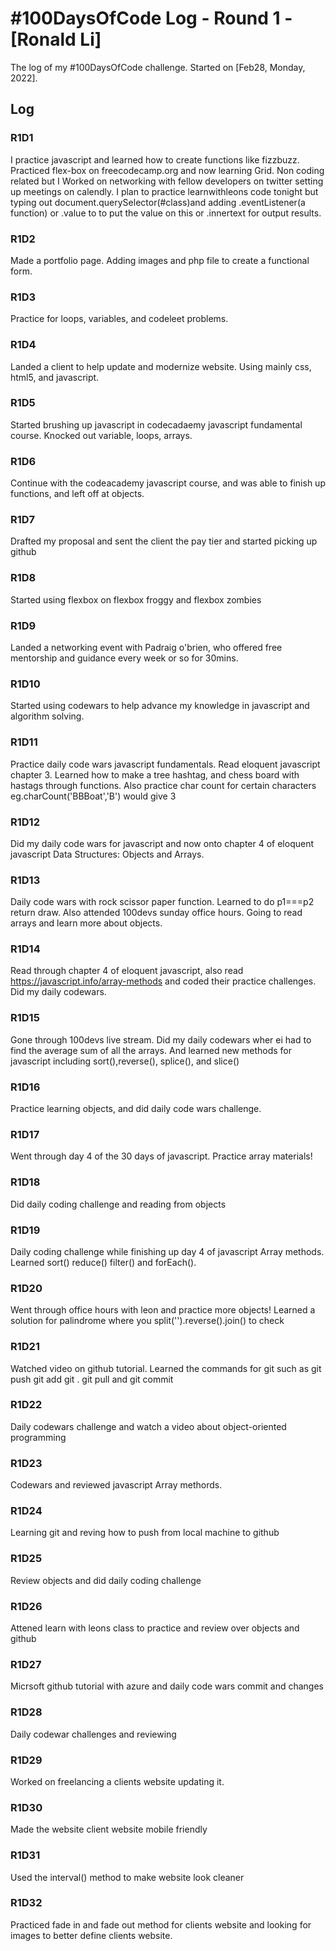 # #100DaysOfCode Log - Round 1 - [Ronald Li]

The log of my #100DaysOfCode challenge. Started on [Feb28, Monday, 2022].

## Log

### R1D1 
 I practice javascript and learned how to create functions like fizzbuzz. Practiced flex-box on freecodecamp.org and now learning Grid. Non coding related but I Worked on networking with fellow developers on twitter setting up meetings on calendly. I plan to practice learnwithleons code tonight but typing out document.querySelector(#class)and adding .eventListener(a function) or .value to to put the value on this or .innertext for output results.
### R1D2
 Made a portfolio page. Adding images and php file to create a functional form.
 ### R1D3
 Practice for loops, variables, and codeleet problems.
### R1D4
Landed a client to help update and modernize website. Using mainly css, html5, and javascript.
### R1D5 
Started brushing up javascript in codecadaemy javascript fundamental course. Knocked out variable, loops, arrays.
### R1D6
Continue with the codeacademy javascript course, and was able to finish up functions, and left off at objects.
### R1D7
Drafted my proposal and sent the client the pay tier and started picking up github
### R1D8
Started using flexbox on flexbox froggy and flexbox zombies
### R1D9
Landed a networking event with Padraig o'brien, who offered free mentorship and guidance every week or so for 30mins.
### R1D10
Started using codewars to help advance my knowledge in javascript and algorithm solving.
### R1D11
Practice daily code wars javascript fundamentals. Read eloquent javascript chapter 3. Learned how to make a tree hashtag, and chess board with hastags through functions.
Also practice char count for certain characters eg.charCount('BBBoat','B') would give 3
### R1D12
Did my daily code wars for javascript and now onto chapter 4 of eloquent javascript Data Structures: Objects and Arrays.
### R1D13
Daily code wars with rock scissor paper function. Learned to do p1===p2 return draw. Also attended 100devs sunday office hours. Going to read arrays and learn more about objects.
### R1D14
Read through chapter 4 of eloquent javascript, also read https://javascript.info/array-methods and coded their practice challenges. Did my daily codewars.
### R1D15
Gone through 100devs live stream. Did my daily codewars wher ei had to find the average sum of all the arrays. And learned new methods for javascript including sort(),reverse(), splice(), and slice()
### R1D16
Practice learning objects, and did daily code wars challenge.
### R1D17
Went through day 4 of the 30 days of javascript. Practice array materials!
### R1D18
Did daily coding challenge and reading from objects
### R1D19
Daily coding challenge while finishing up day 4 of javascript Array methods. Learned sort() reduce() filter() and forEach(). 
### R1D20
Went through office hours with leon and practice more objects! Learned a solution for palindrome where you split('').reverse().join() to check
### R1D21
Watched video on github tutorial. Learned the commands for git such as git push git add git . git pull and git commit
### R1D22
Daily codewars challenge and watch a video about object-oriented programming
### R1D23
Codewars and reviewed javascript Array methords.
### R1D24
Learning git and reving how to push from local machine to github
### R1D25
Review objects and did daily coding challenge
### R1D26 
Attened learn with leons class to practice and review over objects and github
### R1D27
Micrsoft github tutorial with azure and daily code wars commit and changes
### R1D28
Daily codewar challenges and reviewing
### R1D29
Worked on freelancing a clients website updating it. 
### R1D30
Made the website client website mobile friendly
### R1D31
Used the interval() method to make website look cleaner
### R1D32
Practiced fade in and fade out method for clients website and looking for images to better define clients website.

